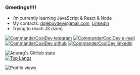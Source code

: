### Greetings!!!!


- I’m currently learning JavaScript & React & Node
- My contacts: dglebovdev@gmail.com, [LinkedIn](https://www.linkedin.com/in/dmitriy-glebov-9aa614210/)
- Trying to reach JS dzen)

 [![CommanderCoolDev telegram](https://img.shields.io/badge/Telegram-%40KAPELLLAN-blue?style=plastic&logo=telegram&link=https://t.me/theneonwhale)](https://t.me/KAPELLLAN)
  [![CommanderCoolDev e-mail](https://img.shields.io/badge/Gmail-dglebovdev%40gmail.com-red?style=plastic&logo=gmail&link=mailto:a.kylymnyk@gmail.com)](mailto:dglebovdev@gmail.com)
  [![CommanderCoolDev github](https://img.shields.io/badge/GitHub-CommanderCoolDev-black?style=plastic&logo=github&link=https://github.com/CommanderCoolDev)](https://github.com/CommanderCoolDev)
  [![CommanderCoolDev linkedin](https://img.shields.io/badge/LinkedIn-Dmitriy%20Glebov-darkblue?style=plastic&logo=linkedin&link=https://www.linkedin.com/in/dmitriy-glebov)](https://www.linkedin.com/in/dmitriy-glebov-9aa614210)

[![Anurag's GitHub stats](https://github-readme-stats.vercel.app/api?username=CommanderCoolDev&show_icons=true&theme=merko)](https://github.com/anuraghazra/github-readme-stats)
<br>
[![Top Langs](https://github-readme-stats.vercel.app/api/top-langs/?username=CommanderCoolDev&layout=compact&show_icons=true&theme=merko)](https://github.com/anuraghazra/github-readme-stats)

![Profile views](https://gpvc.arturio.dev/CommanderCoolDev)

<!-- <img src="https://github-readme-stats.vercel.app/api?username=CommanderCoolDev&show_icons=true&theme=merko">
<img src="https://github-readme-stats.vercel.app/api/top-langs/?username=CommanderCoolDev&layout=compact&show_icons=true&theme=merko"> -->




